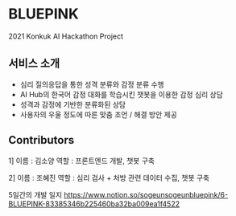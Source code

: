 # BLUEPINK
2021 Konkuk AI Hackathon Project

## 서비스 소개
- 심리 질의응답을 통한 성격 분류와 감정 분류 수행
- AI Hub의 한국어 감정 대화를 학습시킨 챗봇을 이용한 감정 심리 상담
- 성격과 감정에 기반한 분류화된 상담
- 사용자의 우울 정도에 따른 맞춤 조언 / 해결 방안 제공

## Contributors
1]
이름 : 김소양
역할 : 프론트엔드 개발, 챗봇 구축

2]
이름 : 조혜진
역할 : 심리 검사 + 처방 관련 데이터 수집, 챗봇 구축
    
    
5일간의 개발 일지
https://www.notion.so/sogeunsogeunbluepink/6-BLUEPINK-83385346b225460ba32ba009ea1f4522
